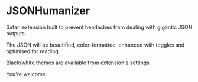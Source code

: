 JSONHumanizer
=============

Safari extension built to prevent headaches from dealing with gigantic JSON outputs.

The JSON will be beautified, color-formatted, enhanced with toggles and optimised for reading.

Black/white themes are available from extension's settings.

You're welcome.
